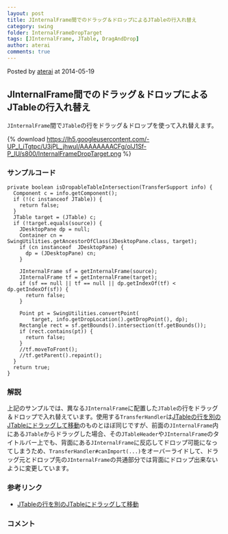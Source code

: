 ```yaml
---
layout: post
title: JInternalFrame間でのドラッグ＆ドロップによるJTableの行入れ替え
category: swing
folder: InternalFrameDropTarget
tags: [JInternalFrame, JTable, DragAndDrop]
author: aterai
comments: true
---
```


Posted by [aterai](http://terai.xrea.jp/aterai.html) at 2014-05-19

## JInternalFrame間でのドラッグ＆ドロップによるJTableの行入れ替え
`JInternalFrame`間で`JTable`の行をドラッグ＆ドロップを使って入れ替えます。

{% download https://lh5.googleusercontent.com/-UP_I_iTgtpc/U3jPL_jhwuI/AAAAAAAACFg/olJ1Sf-P_lU/s800/InternalFrameDropTarget.png %}

### サンプルコード
<pre class="prettyprint"><code>private boolean isDropableTableIntersection(TransferSupport info) {
  Component c = info.getComponent();
  if (!(c instanceof JTable)) {
    return false;
  }
  JTable target = (JTable) c;
  if (!target.equals(source)) {
    JDesktopPane dp = null;
    Container cn = SwingUtilities.getAncestorOfClass(JDesktopPane.class, target);
    if (cn instanceof  JDesktopPane) {
      dp = (JDesktopPane) cn;
    }

    JInternalFrame sf = getInternalFrame(source);
    JInternalFrame tf = getInternalFrame(target);
    if (sf == null || tf == null || dp.getIndexOf(tf) &lt; dp.getIndexOf(sf)) {
      return false;
    }

    Point pt = SwingUtilities.convertPoint(
        target, info.getDropLocation().getDropPoint(), dp);
    Rectangle rect = sf.getBounds().intersection(tf.getBounds());
    if (rect.contains(pt)) {
      return false;
    }
    //tf.moveToFront();
    //tf.getParent().repaint();
  }
  return true;
}
</code></pre>

### 解説
上記のサンプルでは、異なる`JInternalFrame`に配置した`JTable`の行をドラッグ＆ドロップで入れ替えています。使用する`TransferHandler`は[JTableの行を別のJTableにドラッグして移動](http://terai.xrea.jp/Swing/DragRowsAnotherTable.html)のものとほぼ同じですが、前面の`JInternalFrame`内にある`JTable`からドラッグした場合、その`JTableHeader`や`JInternalFrame`のタイトルバー上でも、背面にある`JInternalFrame`に反応してドロップ可能になってしまうため、`TransferHandler#canImport(...)`をオーバーライドして、ドラッグ元とドロップ先の`JInternalFrame`の共通部分では背面にドロップ出来ないように変更しています。

### 参考リンク
- [JTableの行を別のJTableにドラッグして移動](http://terai.xrea.jp/Swing/DragRowsAnotherTable.html)

<!-- dummy comment line for breaking list -->

### コメント
